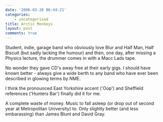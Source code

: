 ```yaml
---
date: '2006-03-28 06:44:21'
categories:
    - uncategorised
title: Arctic Monkeys
layout: post
comments: true
---
```

Student, indie, garage band who obviously love Blur and Half Man, Half
Biscuit (but sadly lacking the humour) and then, one day, after missing
a Physics lecture, the drummer comes in with a Macc Lads tape.

No wonder they gave CD's away free at their early gigs. I should have
known better - always give a wide berth to any band who have ever been
described in glowing terms by NME.

I think the pronounced East Yorkshire accent ('Oop') and Sheffield
references ('Hunters Bar') finally did it for me.

A complete waste of money. Music to fall asleep (or drop out of second
year at Metropolitan University) to. Only slightly better (and less
embarassing) than James Blunt and David Gray.
